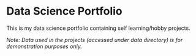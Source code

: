 # Data Science Portfolio
This is my data science portfolio containing self learning/hobby projects. 

_Note: Data used in the projects (accessed under data directory) is for demonstration purposes only._
